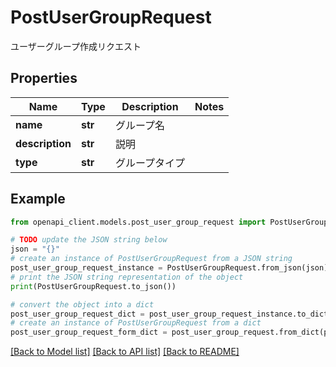 # PostUserGroupRequest

ユーザーグループ作成リクエスト

## Properties

Name | Type | Description | Notes
------------ | ------------- | ------------- | -------------
**name** | **str** | グループ名 | 
**description** | **str** | 説明 | 
**type** | **str** | グループタイプ | 

## Example

```python
from openapi_client.models.post_user_group_request import PostUserGroupRequest

# TODO update the JSON string below
json = "{}"
# create an instance of PostUserGroupRequest from a JSON string
post_user_group_request_instance = PostUserGroupRequest.from_json(json)
# print the JSON string representation of the object
print(PostUserGroupRequest.to_json())

# convert the object into a dict
post_user_group_request_dict = post_user_group_request_instance.to_dict()
# create an instance of PostUserGroupRequest from a dict
post_user_group_request_form_dict = post_user_group_request.from_dict(post_user_group_request_dict)
```
[[Back to Model list]](../README.md#documentation-for-models) [[Back to API list]](../README.md#documentation-for-api-endpoints) [[Back to README]](../README.md)


